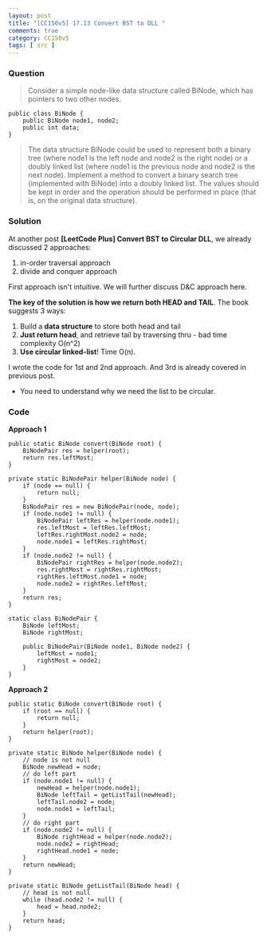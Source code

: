 ```yaml
---
layout: post
title: "[CC150v5] 17.13 Convert BST to DLL "
comments: true
category: CC150v5
tags: [ src ]
---
```


### Question

> Consider a simple node-like data structure called BiNode, which has pointers to two other nodes.

    public class BiNode {
        public BiNode node1, node2;
        public int data;
    }

> The data structure BiNode could be used to represent both a binary tree (where node1 is the left node and node2 is the right node) or a doubly linked list (where node1 is the previous node and node2 is the next node). Implement a method to convert a binary search tree (implemented with BiNode) into a doubly linked list. The values should be kept in order and the operation should be performed in place (that is, on the original data structure). 

### Solution

At another post __[LeetCode Plus] Convert BST to Circular DLL__, we already discussed 2 approaches: 

1. in-order traversal approach
1. divide and conquer approach

First approach isn't intuitive. We will further discuss D&C approach here. 

__The key of the solution is how we return both HEAD and TAIL__. The book suggests 3 ways: 

1. Build a __data structure__ to store both head and tail
1. __Just return head__, and retrieve tail by traversing thru - bad time complexity O(n^2)
1. __Use circular linked-list__! Time O(n). 

I wrote the code for 1st and 2nd approach. And 3rd is already covered in previous post. 

* You need to understand why we need the list to be circular. 

### Code

__Approach 1__

	public static BiNode convert(BiNode root) {
		BiNodePair res = helper(root);
		return res.leftMost;
	}

	private static BiNodePair helper(BiNode node) {
		if (node == null) {
			return null;
		}
		BiNodePair res = new BiNodePair(node, node);
		if (node.node1 != null) {
			BiNodePair leftRes = helper(node.node1);
			res.leftMost = leftRes.leftMost;
			leftRes.rightMost.node2 = node;
			node.node1 = leftRes.rightMost;
		}
		if (node.node2 != null) {
			BiNodePair rightRes = helper(node.node2);
			res.rightMost = rightRes.rightMost;
			rightRes.leftMost.node1 = node;
			node.node2 = rightRes.leftMost;
		}
		return res;
	}

	static class BiNodePair {
		BiNode leftMost;
		BiNode rightMost;

		public BiNodePair(BiNode node1, BiNode node2) {
			leftMost = node1;
			rightMost = node2;
		}
	}

__Approach 2__

	public static BiNode convert(BiNode root) {
		if (root == null) {
			return null;
		}
		return helper(root);
	}

	private static BiNode helper(BiNode node) {
		// node is not null
		BiNode newHead = node;
		// do left part
		if (node.node1 != null) {
			newHead = helper(node.node1);
			BiNode leftTail = getListTail(newHead);
			leftTail.node2 = node;
			node.node1 = leftTail;
		}
		// do right part
		if (node.node2 != null) {
			BiNode rightHead = helper(node.node2);
			node.node2 = rightHead;
			rightHead.node1 = node;
		}
		return newHead;
	}

	private static BiNode getListTail(BiNode head) {
		// head is not null
		while (head.node2 != null) {
			head = head.node2;
		}
		return head;
	}
